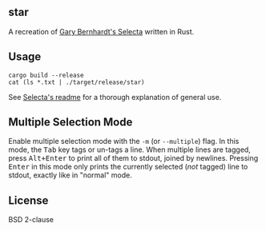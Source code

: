 ## star

A recreation of [Gary Bernhardt's
Selecta](https://github.com/garybernhardt/selecta) written in Rust.

## Usage

```
cargo build --release
cat (ls *.txt | ./target/release/star)
```

See [Selecta's
readme](https://github.com/garybernhardt/selecta/blob/master/README.md) for a
thorough explanation of general use.

## Multiple Selection Mode

Enable multiple selection mode with the `-m` (or `--multiple`) flag. In this
mode, the <kbd>Tab</kbd> key tags or un-tags a line. When multiple lines are
tagged, press <kbd>Alt+Enter</kbd> to print all of them to stdout, joined by
newlines. Pressing <kbd>Enter</kbd> in this mode only prints the currently
selected (_not_ tagged) line to stdout, exactly like in "normal" mode.

## License

BSD 2-clause
